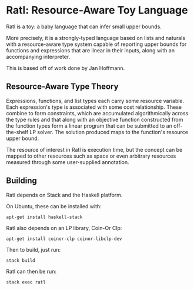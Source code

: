# Ratl: Resource-Aware Toy Language

Ratl is a toy: a baby language that can infer small upper bounds.

More precisely, it is a strongly-typed language based on lists and naturals
with a resource-aware type system capable of reporting upper bounds for
functions and expressions that are linear in their inputs, along with an
accompanying interpreter.

This is based off of work done by Jan Hoffmann.

## Resource-Aware Type Theory

Expressions, functions, and list types each carry some resource variable.  Each
expression's type is associated with some cost relationship.  These combine to
form constraints, which are accumulated algorithmically across the type rules
and that along with an objective function constructed from the function types
form a linear program that can be submitted to an off-the-shelf LP solver.  The
solution produced maps to the function's resource upper bound.

The resource of interest in Ratl is execution time, but the concept can be
mapped to other resources such as space or even arbitrary resources measured
through some user-supplied annotation.

## Building

Ratl depends on Stack and the Haskell platform.

On Ubuntu, these can be installed with:
~~~~
apt-get install haskell-stack
~~~~

Ratl also depends on an LP library, Coin-Or Clp:
~~~~
apt-get install coinor-clp coinor-libclp-dev
~~~~

Then to build, just run:
~~~~
stack build
~~~~

Ratl can then be run:
~~~~
stack exec ratl
~~~~
